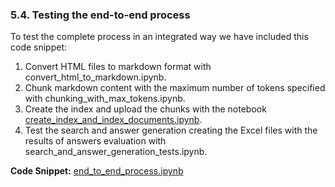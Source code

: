 ### 5.4. Testing the end-to-end process

To test the complete process in an integrated way we have included this code snippet:
1.	Convert HTML files to markdown format with convert_html_to_markdown.ipynb.
2.	Chunk markdown content with the maximum number of tokens specified with chunking_with_max_tokens.ipynb.
3.	Create the index and upload the chunks with the notebook [create_index_and_index_documents.ipynb](../../4.-search-and-retrieval/4.1.-create-index-and-index-documents/create_index_and_index_documents.ipynb).
4.	Test the search and answer generation creating the Excel files with the results of answers evaluation with search_and_answer_generation_tests.ipynb.

**Code Snippet:**
[end_to_end_process.ipynb](./end_to_end_process.ipynb)